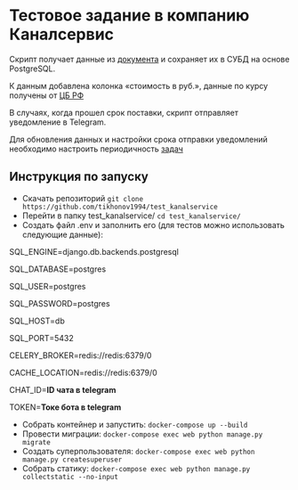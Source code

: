# **Тестовое задание в компанию Каналсервис**
Скрипт получает данные из [документа](https://docs.google.com/spreadsheets/d/1jQb-XaDfeQmfB5LazkfXhY6uy3KFt3Ld/edit#gid=1938592304) и сохраняет их в СУБД на основе PostgreSQL.

К данным добавлена колонка «стоимость в руб.», данные по курсу получены от [ЦБ РФ](https://www.cbr.ru/development/SXML/)

В случаях, когда прошел срок поставки, скрипт отправляет уведомление в Telegram.

Для обновления данных и настройки срока отправки уведомлений необходимо настроить периодичность [задач](http://127.0.0.1/admin/django_celery_beat/)

## Инструкция по запуску
* Скачать репозиторий `git clone https://github.com/tikhonov1994/test_kanalservice`
* Перейти в папку test_kanalservice/ `cd test_kanalservice/`
* Создать файл .env и заполнить его (для тестов можно использовать следующие данные):

SQL_ENGINE=django.db.backends.postgresql

SQL_DATABASE=postgres

SQL_USER=postgres

SQL_PASSWORD=postgres

SQL_HOST=db

SQL_PORT=5432

CELERY_BROKER=redis://redis:6379/0

CACHE_LOCATION=redis://redis:6379/0

CHAT_ID=**ID чата в telegram**

TOKEN=**Токе бота в telegram**

* Собрать контейнер и запустить: `docker-compose up --build`
* Провести миграции: `docker-compose exec web python manage.py migrate`
* Создать суперпользователя: `docker-compose exec web python manage.py createsuperuser`
* Собрать статику: `docker-compose exec web python manage.py collectstatic --no-input`